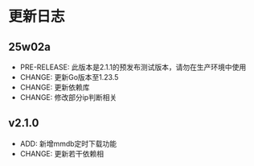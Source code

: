 # 更新日志

25w02a
---
- PRE-RELEASE: 此版本是2.1.1的预发布测试版本，请勿在生产环境中使用
- CHANGE: 更新Go版本至1.23.5
- CHANGE: 更新依赖库
- CHANGE: 修改部分ip判断相关

v2.1.0
---
- ADD: 新增mmdb定时下载功能
- CHANGE: 更新若干依赖相